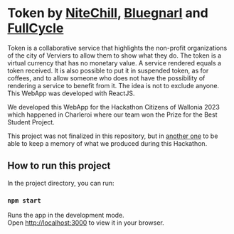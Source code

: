 # Token by <a href="https://github.com/NiteChill">NiteChill</a>, <a href="https://github.com/Bluegnarl">Bluegnarl</a> and <a href="https://github.com/FullCycle">FullCycle</a>

Token is a collaborative service that highlights the non-profit organizations of the city of Verviers to allow them to show what they do. The token is a virtual currency that has no monetary value. A service rendered equals a token received. It is also possible to put it in suspended token, as for coffees, and to allow someone who does not have the possibility of rendering a service to benefit from it. The idea is not to exclude anyone. This WebApp was developed with ReactJS.

We developed this WebApp for the Hackathon Citizens of Wallonia 2023 which happened in Charleroi where our team won the Prize for the Best Student Project.

This project was not finalized in this repository, but in <a href="https://github.com/FullCycleConceptaria/token">another one</a> to be able to keep a memory of what we produced during this Hackathon.

## How to run this project

In the project directory, you can run:

### `npm start`

Runs the app in the development mode.\
Open [http://localhost:3000](http://localhost:3000) to view it in your browser.
